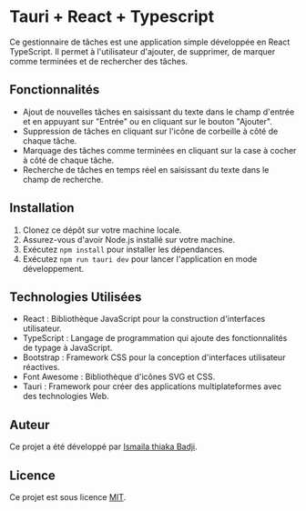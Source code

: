 # Tauri + React + Typescript

Ce gestionnaire de tâches est une application simple développée en React TypeScript. Il permet à l'utilisateur d'ajouter, de supprimer, de marquer comme terminées et de rechercher des tâches.

## Fonctionnalités

- Ajout de nouvelles tâches en saisissant du texte dans le champ d'entrée et en appuyant sur "Entrée" ou en cliquant sur le bouton "Ajouter".
- Suppression de tâches en cliquant sur l'icône de corbeille à côté de chaque tâche.
- Marquage des tâches comme terminées en cliquant sur la case à cocher à côté de chaque tâche.
- Recherche de tâches en temps réel en saisissant du texte dans le champ de recherche.

## Installation

1. Clonez ce dépôt sur votre machine locale.
2. Assurez-vous d'avoir Node.js installé sur votre machine.
3. Exécutez `npm install` pour installer les dépendances.
4. Exécutez `npm run tauri dev` pour lancer l'application en mode développement.

## Technologies Utilisées

- React : Bibliothèque JavaScript pour la construction d'interfaces utilisateur.
- TypeScript : Langage de programmation qui ajoute des fonctionnalités de typage à JavaScript.
- Bootstrap : Framework CSS pour la conception d'interfaces utilisateur réactives.
- Font Awesome : Bibliothèque d'icônes SVG et CSS.
- Tauri : Framework pour créer des applications multiplateformes avec des technologies Web.

## Auteur

Ce projet a été développé par [Ismaila thiaka Badji](https://linkedin.com/in/izthiaka).

## Licence

Ce projet est sous licence [MIT](LICENSE).
